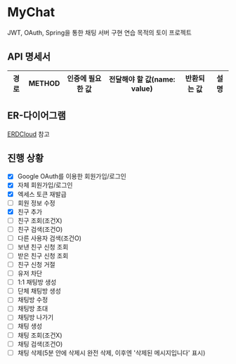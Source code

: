 # MyChat

JWT, OAuth, Spring을 통한 채팅 서버 구현 연습 목적의 토이 프로젝트

## API 명세서
|경로|METHOD|인증에 필요한 값|전달해야 할 값(name: value)|반환되는 값|설명|
|---|---|---|---|---|---|

## ER-다이어그램
[ERDCloud](https://www.erdcloud.com/d/wjeAJAgfieEpQtStm) 참고

## 진행 상황
- [x] Google OAuth를 이용한 회원가입/로그인
- [x] 자체 회원가입/로그인
- [x] 엑세스 토큰 재발급
- [ ] 회원 정보 수정
- [x] 친구 추가
- [ ] 친구 조회(조건X)
- [ ] 친구 검색(조건O)
- [ ] 다른 사용자 검색(조건O)
- [ ] 보낸 친구 신청 조회
- [ ] 받은 친구 신청 조회
- [ ] 친구 신청 거절
- [ ] 유저 차단
- [ ] 1:1 채팅방 생성
- [ ] 단체 채팅방 생성
- [ ] 채팅방 수정
- [ ] 채팅방 초대
- [ ] 채팅방 나가기
- [ ] 채팅 생성
- [ ] 채팅 조회(조건X)
- [ ] 채팅 검색(조건O)
- [ ] 채팅 삭제(5분 안에 삭제시 완전 삭제, 이후엔 '삭제된 메시지입니다' 표시)
